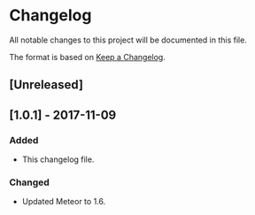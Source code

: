 # Changelog
All notable changes to this project will be documented in this file.

The format is based on [Keep a Changelog](http://keepachangelog.com/en/1.0.0/).

## [Unreleased]

## [1.0.1] - 2017-11-09
### Added
- This changelog file.

### Changed
- Updated Meteor to 1.6.